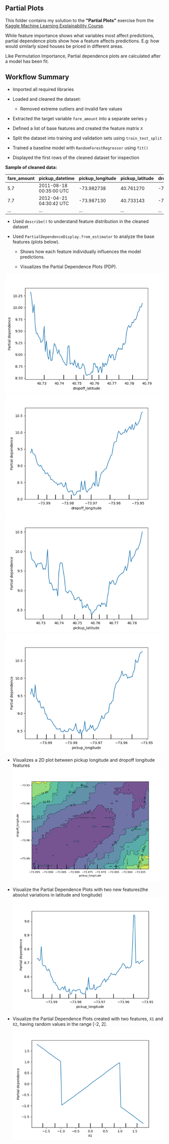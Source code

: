 ## Partial Plots

This folder contains my solution to the **"Partial Plots"** exercise from the [Kaggle Machine Learning Explainability Course](https://www.kaggle.com/learn/machine-learning-explainability).

While feature importance shows what variables most affect predictions, partial dependence plots show how a feature affects predictions. E.g: how would similarly sized houses be priced in different areas.

Like Permutation Importance, Partial dependence plots are calculated after a model has been fit.

## Workflow Summary

- Imported all required libraries

- Loaded and cleaned the dataset:
  - Removed extreme outliers and invalid fare values

- Extracted the target variable `fare_amount` into a separate series `y`

- Defined a list of base features and created the feature matrix `X`

- Split the dataset into training and validation sets using `train_test_split`

- Trained a baseline model with `RandomForestRegressor` using `fit()`

- Displayed the first rows of the cleaned dataset for inspection

**Sample of cleaned data:**

| fare_amount | pickup_datetime       | pickup_longitude | pickup_latitude | dropoff_longitude | dropoff_latitude | passenger_count |
|-------------|------------------------|------------------|------------------|--------------------|------------------|------------------|
| 5.7         | 2011-08-18 00:35:00 UTC | -73.982738       | 40.761270        | -73.991242         | 40.750562        | 2                |
| 7.7         | 2012-04-21 04:30:42 UTC | -73.987130       | 40.733143        | -73.991567         | 40.758092        | 1                |
| ...         | ...                    | ...              | ...              | ...                | ...              | ...              |

- Used `describe()` to understand feature distribution in the cleaned dataset

- Used `PartialDependenceDisplay.from_estimator` to analyze the base features (plots below).

    - Shows how each feature individually influences the model predictions.

    - Visualizes the Partial Dependence Plots (PDP).

![Partial Dependence Display](results/result_dropoff_latitude.png)
![Partial Dependence Display](results/result_dropoff_longitude.png)
![Partial Dependence Display](results/result_pickup_latitude.png)
![Partial Dependence Display](results/result_pickup_longitude.png)

- Visualizes a 2D plot between pickup longitude and dropoff longitude features
![2D Plot](results/result_2D_plot_longitude.png)


- Visualize the Partial Dependence Plots with two new features(the absolut variations in latitude and longitude)
![Partial Dependence Display](results/result_new_pickup_longitude.png)

- Visualize the Partial Dependence Plots created with two features, `X1` and `X2`, having random values in the range [-2, 2].
![Partial Dependence Display](results/result_PDP_X1.png)


